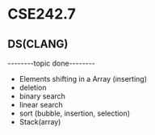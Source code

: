 # CSE242.7
## DS(CLANG)

--------topic done--------
- Elements shifting in a Array (inserting)
- deletion 
- binary search
- linear search
- sort (bubble, insertion, selection)
- Stack(array)

 